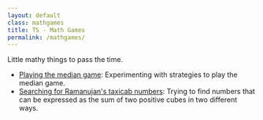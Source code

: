 ```yaml
---
layout: default
class: mathgames
title: TS - Math Games
permalink: /mathgames/
---
```


Little mathy things to pass the time.

- [Playing the median game](https://tarakc02.github.io/mediangame): Experimenting with strategies to play the median game.
- [Searching for Ramanujan's taxicab numbers](http://rpubs.com/tarakc02/taxicab): Trying to find numbers that can be expressed as the sum of two positive cubes in two different ways.